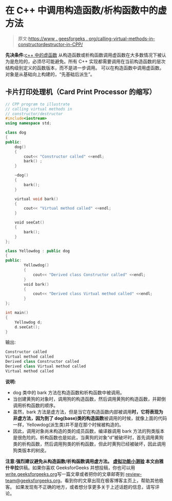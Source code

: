 # 在 C++ 中调用构造函数/析构函数中的虚方法

> 原文:[https://www . geesforgeks . org/calling-virtual-methods-in-constructordestructor-in-CPP/](https://www.geeksforgeeks.org/calling-virtual-methods-in-constructordestructor-in-cpp/)

**先决条件:**[c++ 中的虚函数](https://www.geeksforgeeks.org/virtual-function-cpp/)
从构造函数或析构函数调用虚函数在大多数情况下被认为是危险的，必须尽可能避免。所有 C++ 实现都需要调用在当前构造函数的层次结构级别定义的函数版本，而不是进一步调用。
可以在构造函数中调用虚函数。对象是从基础向上构建的，“先基础后派生”。

## 卡片打印处理机（Card Print Processor 的缩写）

```cpp
// CPP program to illustrate
// calling virtual methods in
// constructor/destructor
#include<iostream>
using namespace std;

class dog
{
public:
    dog()
    {
        cout<< "Constructor called" <<endl;
        bark() ;
    }

    ~dog()
    {
        bark();
    }

    virtual void bark()
    {
        cout<< "Virtual method called" <<endl;
    }

    void seeCat()
    {
        bark();
    }
};

class Yellowdog : public dog
{
public:
        Yellowdog()
        {
            cout<< "Derived class Constructor called" <<endl;
        }
        void bark()
        {
            cout<< "Derived class Virtual method called" <<endl;
        }
};

int main()
{
    Yellowdog d;
    d.seeCat();
}
```

输出:

```cpp
Constructor called
Virtual method called
Derived class Constructor called
Derived class Virtual method called
Virtual method called
```

**说明:**

*   dog 类中的 bark 方法在构造函数和析构函数中被调用。
*   当创建黄狗的对象时，调用狗的构造函数，然后调用黄狗的构造函数，并颠倒调用析构函数的顺序。
*   虽然，bark 方法是虚方法，但是当它在构造函数内部被调用**时，它将表现为非虚方法，因为到了 dog(base)类的构造函数**被调用的时候，就像上面的代码一样，Yellowdog(派生类)并不是在那个时候被构造的。
*   因此，调用对象尚未构造的类的成员函数，编译器调用 bark 方法的狗类版本是很危险的。析构函数也是如此，当黄狗的对象“d”被破坏时，首先调用黄狗类的析构函数，然后调用狗类的析构函数，但此时黄狗已经被破坏，因此调用狗类版本的树皮。

**注意:**强烈建议避免从构造函数/析构函数调用虚方法。
[虚拟功能小测验](https://www.geeksforgeeks.org/c-plus-plus-gq/virtual-functions-gq/)
本文由**雅什辛拉**供稿。如果你喜欢 GeeksforGeeks 并想投稿，你也可以用[write.geeksforgeeks.org](https://write.geeksforgeeks.org)写一篇文章或者把你的文章邮寄到 review-team@geeksforgeeks.org。看到你的文章出现在极客博客主页上，帮助其他极客。
如果发现有不正确的地方，或者想分享更多关于上述话题的信息，请写评论。